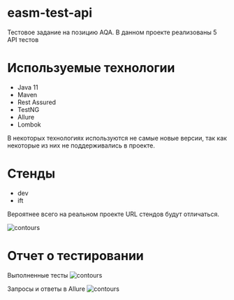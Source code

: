 # easm-test-api
Тестовое задание на позицию AQA. В данном проекте реализованы 5 API тестов

# Используемые технологии
* Java 11
* Maven 
* Rest Assured
* TestNG
* Allure
* Lombok

В некоторых технологиях используются не самые новые версии, так как некоторые из них не поддерживались в проекте.

# Стенды
* dev
* ift

Вероятнее всего на реальном проекте URL стендов будут отличаться.

![contours]("https://github.com/Eg-Krutalevich/easm-test-api/images/conturs.jpg")

# Отчет о тестировании

Выполненные тесты
![contours]("https://github.com/Eg-Krutalevich/easm-test-api/images/report_1.jpg")

Запросы и ответы в Allure
![contours]("https://github.com/Eg-Krutalevich/easm-test-api/images/report_2.jpg")

